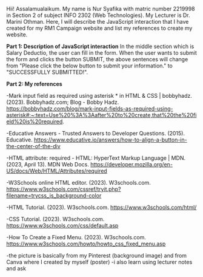 Hii!
Assalamualaikum. My name is Nur Syafika with matric number 2219998 in Section 2 of subject INFO 2302 (Web Technologies). My Lecturer is Dr. Marini Othman. 
Here, I will describe the JavaScript interaction that I have created for my RM1 Campaign website and list my references to create my website.


**Part 1: Description of JavaScript interaction**
In the middle section which is Salary Deductio, the user can fill in the form. When the user wants to submit the form and clicks the button SUBMIT, the above sentences will change from "Please click the below button to submit your information." to "SUCCESSFULLY SUBMITTED!". 

**Part 2: My references**

-Mark input field as required using asterisk * in HTML & CSS | bobbyhadz. (2023). Bobbyhadz.com; Blog - Bobby Hadz. https://bobbyhadz.com/blog/mark-input-fields-as-required-using-asterisk#:~:text=Use%20%3A%3Aafter%20to%20create,that%20the%20field%20is%20required.

-‌Educative Answers - Trusted Answers to Developer Questions. (2015). Educative. https://www.educative.io/answers/how-to-align-a-button-in-the-center-of-the-div

-‌HTML attribute: required - HTML: HyperText Markup Language | MDN. (2023, April 13). MDN Web Docs. https://developer.mozilla.org/en-US/docs/Web/HTML/Attributes/required

-‌W3Schools online HTML editor. (2023). W3schools.com. https://www.w3schools.com/cssref/tryit.php?filename=trycss_js_background-color

-‌HTML Tutorial. (2023). W3schools.com. https://www.w3schools.com/html/

-‌CSS Tutorial. (2023). W3schools.com. https://www.w3schools.com/css/default.asp

-‌How To Create a Fixed Menu. (2023). W3schools.com. https://www.w3schools.com/howto/howto_css_fixed_menu.asp

-the picture is basically from my Pinterest (background image) and from Canva where I created by myself (poster) 
-i also learn using lecturer notes and ask
